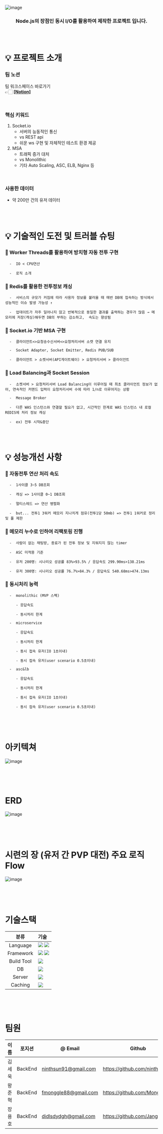 ![image](https://img1.daumcdn.net/thumb/R1280x0/?scode=mtistory2&fname=https%3A%2F%2Fblog.kakaocdn.net%2Fdn%2FoR6nn%2FbtrTqgg8jQ3%2FZ3qNmXHdvsefTRJrVhueKK%2Fimg.png)

<h3 align="center"> Node.js의 장점인 동시 I/O를 활용하여 제작한 프로젝트 입니다. </h2>

<br><br>

# 💡 **프로젝트 소개**

### 팀 노션
팀 워크스페이스 바로가기 <br>
👉🏻 **[[Notion]](https://www.notion.so/4af95fa3549a44fda6863df00550a2cb)**

<br>

### 핵심 키워드

1. Socket.io
    - 서버의 능동적인 통신
    - vs REST api
    - 쉬운 ws 구현 및 자체적인 테스트 환경 제공
2. MSA
    - 트래픽 증가 대처
    - vs Monolithic
    - 기타 Auto Scaling, ASC, ELB, Nginx 등

<br>

### 사용한 데이터

- 약 200만 건의 유저 데이터


<br><br>


# 💡 **기술적인 도전 및 트러블 슈팅**

### 🔹 Worker Threads를 활용하여 방치형 자동 전투 구현 

      -  IO < CPU연산

      -  로직 소개

### 🔹 Redis를 활용한 전투정보 캐싱

      -  서비스의 규모가 커짐에 따라 사용자 정보를 불러올 때 매번 DB에 접속하는 방식에서 성능적인 이슈 발생 가능성 ↑

      -  업데이트가 자주 일어나지 않고 반복적으로 동일한 결과를 출력하는 경우가 많음 → 메모리에 저장(캐싱)해두면 DB의 부하는 감소하고,  속도는 향상됨 

### 🔹 Socket.io 기반 MSA 구현

      -  클라이언트<>요청송수신서버<>요청처리서버 소캣 연결 유지

      -  Socket Adapter, Socket Emitter, Redis PUB/SUB

      -  클라이언트 > 소켓서버(API게이트웨이) > 요청처리서버 > 클라이언트

### 🔹 Load Balancing과 Socket Session

      -  소켓서버 > 요청처리서버 Load Balancing이 이루어질 때 최초 클라이언트 정보가 없어, 연속적인 커맨드 입력이 요청처리서버 수에 따라 1/n로 이루어지는 상황

      -  Message Broker

      -  다른 WAS 인스턴스와 연결할 필요가 없고, 시간적인 한계로 WAS 인스턴스 내 로컬 REDIS에 처리 정보 캐싱

      -  ex) 전투 시작&중단


<br><br>


# 💡 **성능개선 사항**

### 🔹 자동전투 연산 처리 속도

      -  1사이클 3~5 DB조회

      -  캐싱 => 1사이클 0~1 DB조회

      -  멀티스레드 => 연산 병렬화

      -  but... 전투1 3워커 메모리 지나치게 점유(전투1당 50mb) => 전투1 1워커로 정리 및 풀 제한

### 🔹 메모리 누수로 인하여 리팩토링 진행

      -  사람이 없는 채팅방, 종료가 된 전투 정보 및 지워지지 않는 timer

      -  ASC 미적용 기준

      -  유저 200명: 시나리오 성공률 83%>93.5% / 응답속도 299.90ms>138.21ms

      -  유저 300명: 시나리오 성공률 76.7%>84.3% / 응답속도 540.68ms>474.13ms

### 🔹 동시처리 능력

      -  monolithic (MVP 스펙)

         - 응답속도

         - 동시처리 한계

      -  microservice

         - 응답속도

         - 동시처리 한계

         - 동시 접속 유저(IO 1초이내)

         - 동시 접속 유저(user scenario 0.5초이내)

      -  asc&lb

         - 응답속도

         - 동시처리 한계

         - 동시 접속 유저(IO 1초이내)

         - 동시 접속 유저(user scenario 0.5초이내)

<br><br><br>


# 아키텍쳐
![image](https://img1.daumcdn.net/thumb/R1280x0/?scode=mtistory2&fname=https%3A%2F%2Fblog.kakaocdn.net%2Fdn%2FrDP1l%2FbtrTjGHUE0T%2FBulzP6tGktKcRyHv6Isl80%2Fimg.jpg)

<br><br><br>


# ERD
![image](https://img1.daumcdn.net/thumb/R1280x0/?scode=mtistory2&fname=https%3A%2F%2Fblog.kakaocdn.net%2Fdn%2FLQM3y%2FbtrTmYuuoFa%2FofPvJOnd27c03eGDHviBQk%2Fimg.png)

<br><br><br>


# 시련의 장 (유저 간 PVP 대전) 주요 로직 Flow
![image](https://img1.daumcdn.net/thumb/R1280x0/?scode=mtistory2&fname=https%3A%2F%2Fblog.kakaocdn.net%2Fdn%2Fw55to%2FbtrThNudxyy%2F9qC2BhtkimS6ekIDbsTrY0%2Fimg.png)

<br><br><br>

# 기술스택
|분류|기술|
| :-: |:- |
|Language|<img src="https://img.shields.io/badge/JavaScript-yellow?style=for-the-badge&logo=javascript&logoColor=white"> <img src="https://img.shields.io/badge/TypeScript-blue?style=for-the-badge&logo=typescript&logoColor=white">|
|Framework|<img src="https://img.shields.io/badge/nodejs-green?style=for-the-badge&logo=node.js&logoColor=white"> <img src="https://img.shields.io/badge/express-yellow?style=for-the-badge&logo=express&logoColor=white">|
|Build Tool|<img src="https://img.shields.io/badge/ts_node-blue?style=for-the-badge&logo=tsnode&logoColor=white">|
|DB|<img src="https://img.shields.io/badge/MySQL-4479A1?style=for-the-badge&logo=MySQL&logoColor=white">|
|Server|<img src="https://img.shields.io/badge/aws ec2-232F3E?style=for-the-badge&logo=AmazonAWS&logoColor=white">|
|Caching|<img src="https://img.shields.io/badge/redis-B71C1C?style=for-the-badge&logo=redis&logoColor=white">|


<br><br><br>


# 팀원

|이름|포지션|@ Email|Github|
|------|------|------|------|
|김세욱|BackEnd|ninthsun91@gmail.com|https://github.com/ninthsun91|
|왕준혁|BackEnd|fmonggle88@gmail.com|https://github.com/Monggle88|
|장용호|BackEnd|didlsdydgh@gmail.com|https://github.com/JangKroed|
